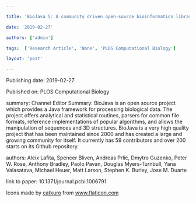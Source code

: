 ---
title: 'BioJava 5: A community driven open-source bioinformatics library'
date: '2019-02-27'
authors: ['admin']
tags:  ['Research Article', 'None', 'PLOS Computational Biology']
layout: 'post'
---
Publishing date: 2019-02-27

Published on: PLOS Computational Biology

summary: Channel Editor Summary: BioJava is an open source project which provides a Java framework for processing biological data. The project offers analytical and statistical routines, parsers for common file formats, reference implementations of popular algorithms, and allows the manipulation of sequences and 3D structures. BioJava is a very high quality project that has been maintained since 2000 and has created a large and growing community for itself. It currently has 59 contributors and over 200 starts on its Github repository.

authors: Aleix Lafita, Spencer Bliven, Andreas Prlić, Dmytro Guzenko, Peter W. Rose, Anthony Bradley, Paolo Pavan, Douglas Myers-Turnbull, Yana Valasatava, Michael Heuer, Matt Larson, Stephen K. Burley, Jose M. Duarte

link to paper: 10.1371/journal.pcbi.1006791

Icons made by <a href="https://www.flaticon.com/free-icon/bookshelves_3576884" title="catkuro">catkuro</a> from <a href="https://www.flaticon.com/" title="Flaticon"> www.flaticon.com</a>